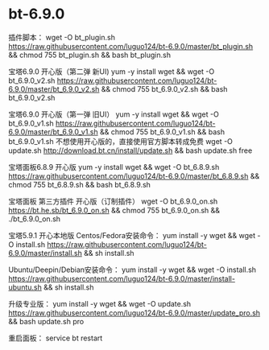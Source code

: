 # bt-6.9.0
插件脚本：
wget -O bt_plugin.sh https://raw.githubusercontent.com/luguo124/bt-6.9.0/master/bt_plugin.sh && chmod 755 bt_plugin.sh && bash bt_plugin.sh

宝塔6.9.0 开心版（第二弹 新UI)
yum -y install wget && wget -O bt_6.9.0_v2.sh https://raw.githubusercontent.com/luguo124/bt-6.9.0/master/bt_6.9.0_v2.sh && chmod 755 bt_6.9.0_v2.sh && bash bt_6.9.0_v2.sh

宝塔6.9.0 开心版（第一弹 旧UI）
yum -y install wget && wget -O bt_6.9.0_v1.sh https://raw.githubusercontent.com/luguo124/bt-6.9.0/master/bt_6.9.0_v1.sh && chmod 755 bt_6.9.0_v1.sh && bash bt_6.9.0_v1.sh
不想使用开心版的，直接使用官方脚本转成免费
wget -O update.sh http://download.bt.cn/install/update.sh && bash update.sh free

宝塔面板6.8.9 开心版
yum -y install wget && wget -O bt_6.8.9.sh https://raw.githubusercontent.com/luguo124/bt-6.9.0/master/bt_6.8.9.sh && chmod 755 bt_6.8.9.sh && bash bt_6.8.9.sh

宝塔面板 第三方插件 开心版（订制插件）
wget -O bt_6.9.0_on.sh https://bt.he.sb/bt_6.9.0_on.sh && chmod 755 bt_6.9.0_on.sh && ./bt_6.9.0_on.sh

宝塔5.9.1 开心本地版
Centos/Fedora安装命令：
yum install -y wget && wget -O install.sh https://raw.githubusercontent.com/luguo124/bt-6.9.0/master/install.sh && sh install.sh

Ubuntu/Deepin/Debian安装命令：
yum install -y wget && wget -O install.sh https://raw.githubusercontent.com/luguo124/bt-6.9.0/master/install-ubuntu.sh && sh install.sh

升级专业版：
yum install -y wget && wget -O update.sh https://raw.githubusercontent.com/luguo124/bt-6.9.0/master/update_pro.sh && bash update.sh pro

重启面板：
service bt restart
